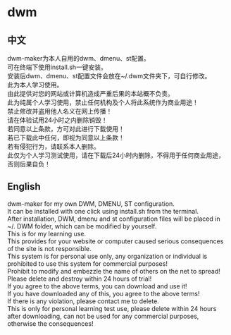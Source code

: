 # dwm
## 中文
dwm-maker为本人自用的dwm、dmenu、st配置。    
可在终端下使用install.sh一键安装。    
安装后dwm、dmenu、st配置文件会放在~/.dwm文件夹下，可自行修改。      
此为本人学习使用。    
由此提供对您的网站或计算机造成严重后果的本站概不负责。    
此为纯属个人学习使用，禁止任何机构及个人将此系统作为商业用途！    
禁止修改并盗用他人名义在网上传播！    
请在体验试用24小时之内删除销毁！    
若同意以上条款，方可对此进行下载使用！    
若已下载此中任何，即视为同意以上条款！    
若有侵犯行为，请联系本人删除。    
此仅为个人学习测试使用，请在下载后24小时内删除，不得用于任何商业用途，否则后果自负！    

## English
dwm-maker for my own DWM, DMENU, ST configuration.    
It can be installed with one click using install.sh from the terminal.    
After installation, DWM, dmenu and st configuration files will be placed in ~/. DWM folder, which can be modified by yourself.    
This is for my learning use.    
This provides for your website or computer caused serious consequences of the site is not responsible.    
This system is for personal use only, any organization or individual is prohibited to use this system for commercial purposes!    
Prohibit to modify and embezzle the name of others on the net to spread!    
Please delete and destroy within 24 hours of trial!    
If you agree to the above terms, you can download and use it!    
If you have downloaded any of this, you agree to the above terms!    
If there is any violation, please contact me to delete.    
This is only for personal learning test use, please delete within 24 hours after downloading, can not be used for any commercial purposes, otherwise the consequences!    
